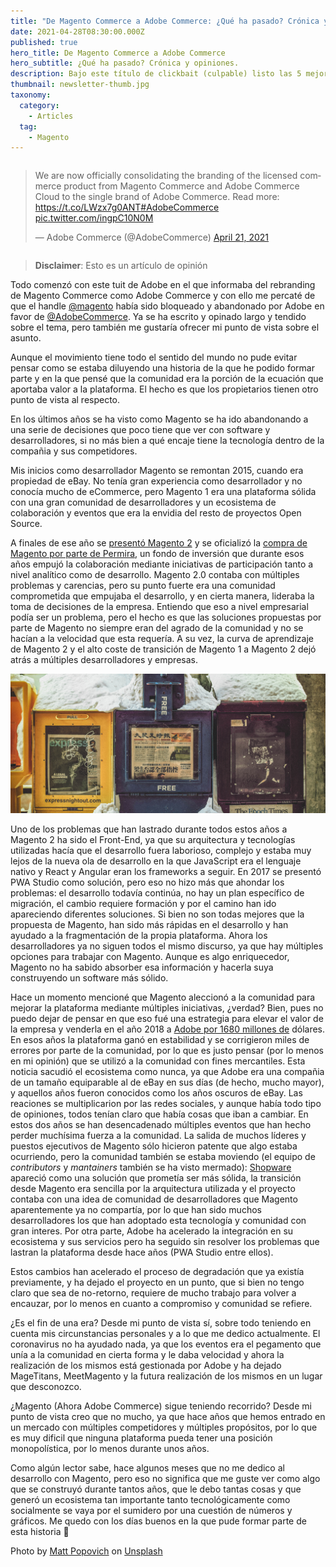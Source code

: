 ```yaml
---
title: "De Magento Commerce a Adobe Commerce: ¿Qué ha pasado? Crónica y opiniones"
date: 2021-04-28T08:30:00.000Z
published: true
hero_title: De Magento Commerce a Adobe Commerce
hero_subtitle: ¿Qué ha pasado? Crónica y opiniones.
description: Bajo este título de clickbait (culpable) listo las 5 mejores newsletters que sigo de desarrollo, frontend, JavaScript, y un bonus.
thumbnail: newsletter-thumb.jpg
taxonomy:
  category:
    - Articles
  tag:
    - Magento
---
```


<div class="columns" style="justify-content: center">
<div class="column col-6 col-sm-12">

<blockquote class="twitter-tweet"><p lang="en" dir="ltr">We are now officially consolidating the branding of the licensed commerce product from Magento Commerce and Adobe Commerce Cloud to the single brand of Adobe Commerce. Read more: <a href="https://t.co/LWzx7g0ANT">https://t.co/LWzx7g0ANT</a><a href="https://twitter.com/hashtag/AdobeCommerce?src=hash&amp;ref_src=twsrc%5Etfw">#AdobeCommerce</a> <a href="https://t.co/ingpC10N0M">pic.twitter.com/ingpC10N0M</a></p>&mdash; Adobe Commerce (@AdobeCommerce) <a href="https://twitter.com/AdobeCommerce/status/1384907699272421377?ref_src=twsrc%5Etfw">April 21, 2021</a></blockquote>

</div>
</div>

> **Disclaimer**: Esto es un artículo de opinión

Todo comenzó con este tuit de Adobe en el que informaba del rebranding de Magento Commerce como Adobe Commerce y con ello me percaté de que el handle [@magento](https://twitter.com/magento) había sido bloqueado y abandonado por Adobe en favor de [@AdobeCommerce](https://twitter.com/AdobeCommerce). Ya se ha escrito y opinado largo y tendido sobre el tema, pero también me gustaría ofrecer mi punto de vista sobre el asunto.

Aunque el movimiento tiene todo el sentido del mundo no pude evitar pensar como se estaba diluyendo una historia de la que he podido formar parte y en la que pensé que la comunidad era la porción de la ecuación que aportaba valor a la plataforma. El hecho es que los propietarios tienen otro punto de vista al respecto.

En los últimos años se ha visto como Magento se ha ido abandonando a una serie de decisiones que poco tiene que ver con software y desarrolladores, si no más bien a qué encaje tiene la tecnología dentro de la compañia y sus competidores.

Mis inicios como desarrollador Magento se remontan 2015, cuando era propiedad de eBay. No tenía gran experiencia como desarrollador y no conocía mucho de eCommerce, pero Magento 1 era una plataforma sólida con una gran comunidad de desarrolladores y un ecosistema de colaboración y eventos que era la envidia del resto de proyectos Open Source.

A finales de ese año se [presentó Magento 2](https://magento.com/blog/technical/magento-2-merchant-beta-release) y se oficializó la [compra de Magento por parte de Permira](https://web.archive.org/web/20151109034401/http://magento.com/letter-from-our-ceo), un fondo de inversión que durante esos años empujó la colaboración mediante iniciativas de participación tanto a nivel analítico como de desarrollo. Magento 2.0 contaba con múltiples problemas y carencias, pero su punto fuerte era una comunidad comprometida que empujaba el desarrollo, y en cierta manera, lideraba la toma de decisiones de la empresa. Entiendo que eso a nivel empresarial podía ser un problema, pero el hecho es que las soluciones propuestas por parte de Magento no siempre eran del agrado de la comunidad y no se hacían a la velocidad que esta requería. A su vez, la curva de aprendizaje de Magento 2 y el alto coste de transición de Magento 1 a Magento 2 dejó atrás a múltiples desarrolladores y empresas.

![5 newsletters de desarrollo a las que debes suscribirte en 2021](newsletter-hero.jpg)

Uno de los problemas que han lastrado durante todos estos años a Magento 2 ha sido el Front-End, ya que su arquitectura y tecnologías utilizadas hacía que el desarrollo fuera laborioso, complejo y estaba muy lejos de la nueva ola de desarrollo en la que JavaScript era el lenguaje nativo y React y Angular eran los frameworks a seguir. En 2017 se presentó PWA Studio como solución, pero eso no hizo más que ahondar los problemas: el desarrollo todavía continúa, no hay un plan específico de migración, el cambio requiere formación y por el camino han ido apareciendo diferentes soluciones. Si bien no son todas mejores que la propuesta de Magento, han sido más rápidas en el desarrollo y han ayudado a la fragmentación de la propia plataforma. Ahora los desarrolladores ya no siguen todos el mismo discurso, ya que hay múltiples opciones para trabajar con Magento. Aunque es algo enriquecedor, Magento no ha sabido absorber esa información y hacerla suya construyendo un software más sólido.

Hace un momento mencioné que Magento aleccionó a la comunidad para mejorar la plataforma mediante múltiples iniciativas, ¿verdad? Bien, pues no puedo dejar de pensar en que eso fué una estrategia para elevar el valor de la empresa y venderla en el año 2018 a [Adobe por 1680 millones de](https://news.adobe.com/news/news-details/2018/Adobe-to-Acquire-Magento-Commerce/default.aspx) dólares. En esos años la plataforma ganó en estabilidad y se corrigieron miles de errores por parte de la comunidad, por lo que es justo pensar (por lo menos en mi opinión) que se utilizó a la comunidad con fines mercantiles. Esta noticia sacudió el ecosistema como nunca, ya que Adobe era una compañia de un tamaño equiparable al de eBay en sus días (de hecho, mucho mayor), y aquellos años fueron conocidos como los años oscuros de eBay. Las reaciones se multiplicarion por las redes sociales, y aunque había todo tipo de opiniones, todos tenían claro que había cosas que iban a cambiar. En estos dos años se han desencadenado múltiples eventos que han hecho perder muchísima fuerza a la comunidad. La salida de muchos líderes y puestos ejecutivos de Magento sólo hicieron patente que algo estaba ocurriendo, pero la comunidad también se estaba moviendo (el equipo de _contributors_ y _mantainers_ también se ha visto mermado): [Shopware](https://www.shopware.com/en/) apareció como una solución que prometía ser más sólida, la transición desde Magento era sencilla por la arquitectura utilizada y el proyecto contaba con una idea de comunidad de desarrolladores que Magento aparentemente ya no compartía, por lo que han sido muchos desarrolladores los que han adoptado esta tecnología y comunidad con gran interes. Por otra parte, Adobe ha acelerado la integración en su ecosistema y sus servicios pero ha seguido sin resolver los problemas que lastran la plataforma desde hace años (PWA Studio entre ellos).

Estos cambios han acelerado el proceso de degradación que ya existía previamente, y ha dejado el proyecto en un punto, que si bien no tengo claro que sea de no-retorno, requiere de mucho trabajo para volver a encauzar, por lo menos en cuanto a compromiso y comunidad se refiere.

¿Es el fin de una era? Desde mi punto de vista sí, sobre todo teniendo en cuenta mis circunstancias personales y a lo que me dedico actualmente. El coronavirus no ha ayudado nada, ya que los eventos era el pegamento que unía a la comunidad en cierta forma y le daba velocidad y ahora la realización de los mismos está gestionada por Adobe y ha dejado MageTitans, MeetMagento y la futura realización de los mismos en un lugar que desconozco.

¿Magento (Ahora Adobe Commerce) sigue teniendo recorrido? Desde mi punto de vista creo que no mucho, ya que hace años que hemos entrado en un mercado con múltiples competidores y múltiples propósitos, por lo que es muy dificil que ninguna plataforma pueda tener una posición monopolística, por lo menos durante unos años.

Como algún lector sabe, hace algunos meses que no me dedico al desarrollo con Magento, pero eso no significa que me guste ver como algo que se construyó durante tantos años, que le debo tantas cosas y que generó un ecosistema tan importante tanto tecnológicamente como socialmente se vaya por el sumidero por una cuestión de números y gráficos. Me quedo con los días buenos en la que pude formar parte de esta historia 🙂

<span>Photo by <a href="https://unsplash.com/@mattpopovich?utm_source=unsplash&amp;utm_medium=referral&amp;utm_content=creditCopyText">Matt Popovich</a> on <a href="https://unsplash.com/s/photos/news?utm_source=unsplash&amp;utm_medium=referral&amp;utm_content=creditCopyText">Unsplash</a></span>
